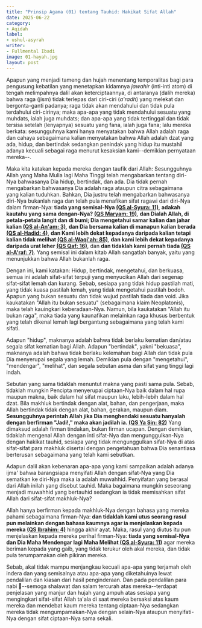 ```yaml
---
title: "Prinsip Agama (01) tentang Tauhid: Hakikat Sifat Allah"
date: 2025-06-22
category:
- Aqidah
label:
- ushul-asyrah
writer:
- Fullmental Ibadi
image: 01-hayah.jpg
layout: post
---
```

Apapun yang menjadi tameng dan hujah menentang temporalitas bagi para pengusung kebatilan yang menetapkan kidamnya *jawahir* (inti-inti atom) di tengah melimpahnya dalil akan keterciptaannya, di antaranya (dalih mereka) bahwa raga (jism) tidak terlepas dari ciri-ciri (*a'radh*) yang melekat dan bergonta-ganti padanya; raga tidak akan mendahului dan tidak pula terdahului ciri-cirinya; maka apa-apa yang tidak mendahului sesuatu yang muhdats, ialah juga muhdats; dan apa-apa yang tidak tertinggal dan tidak tersisa setelah (lenyapnya) sesuatu yang fana, ialah juga fana; lalu mereka berkata: sesungguhnya kami hanya menyatakan bahwa Allah adalah raga dan cahaya sebagaimana kalian menyatakan bahwa Allah adalah dzat yang ada, hidup, dan bertindak sedangkan penindak yang hidup itu mustahil adanya kecuali sebagai raga menurut kesaksian kami--demikian pernyataan mereka--.

Maka kita katakan kepada mereka dengan taufik dari Allah: Sesungguhnya Allah yang Maha Mulia lagi Maha Tinggi telah mengabarkan tentang diri-Nya bahwasanya Dia hidup, bertindak, dan ada. Dia tidak pernah mengabarkan bahwasanya Dia adalah raga ataupun citra sebagaimana yang kalian tuduhkan. Bahkan, Dia justru telah mengabarkan bahwasanya diri-Nya bukanlah raga dan telah pula menafikan sifat ragawi dari diri-Nya dalam firman-Nya: **tiada yang semisal-Nya [(QS al-Syura: 11)](https://quran.com/42/11)**, **adakah kautahu yang sama dengan-Nya? [(QS Maryam: 19)](https://quran.com/19/65)**, **dan Dialah Allah, di petala-petala langit dan di bumi; Dia mengetahui samar kalian dan jahar kalian [(QS al-An'am: 3)](https://quran.com/6/3)**, **dan Dia bersama kalian di manapun kalian berada [(QS al-Hadid: 4)](https://quran.com/57/4)**, **dan Kami lebih dekat kepadanya daripada kalian tetapi kalian tidak melihat [(QS al-Waqi'ah: 85)](https://quran.com/56/85)**, **dan kami lebih dekat kepadanya daripada urat leher [(QS Qaf: 16)](https://quran.com/50/16)**, dan **dan tidaklah kami pernah tiada [(QS al-A'raf: 7)](https://quran.com/7/7)**. Yang semisal ini dalam kitab Allah sangatlah banyak, yaitu yang menunjukkan bahwa Allah bukanlah raga.

Dengan ini, kami katakan: Hidup, bertindak, mengetahui, dan berkuasa, semua ini adalah sifat-sifat terpuji yang menyucikan Allah dari segenap sifat-sifat lemah dan kurang. Sebab, sesiapa yang tidak hidup pastilah mati, yang tidak kuasa pastilah lemah, yang tidak mengetahui pastilah bodoh. Apapun yang bukan sesuatu dan tidak wujud pastilah tiada dan void. Jika kaukatakan "Allah itu bukan sesuatu" (sebagaimana klaim Neoplatonis), maka telah kauingkari keberadaan-Nya. Namun, bila kaukatakan "Allah itu bukan raga", maka tiada yang kaunafikan melainkan raga khusus berbentuk yang telah dikenal lemah lagi bergantung sebagaimana yang telah kami sifati.

Adapun "hidup", maknanya adalah bahwa tidak berlaku kematian dan/atau segala sifat kematian bagi Allah. Adapun "bertindak", yakni "bekuasa", maknanya adalah bahwa tidak berlaku kelemahan bagi Allah dan tidak pula Dia menyerupai segala yang lemah. Demikian pula dengan "mengetahui", "mendengar", "melihat", dan segala sebutan asma dan sifat yang tinggi lagi indah.

Sebutan yang sama tidaklah menuntut makna yang pasti sama pula. Sebab, tidaklah mungkin Pencipta menyerupai ciptaan-Nya baik dalam hal rupa maupun makna, baik dalam hal sifat maupun laku, lebih-lebih dalam hal dzat. Bila makhluk bertindak dengan alat, bahan, dan pengerjaan, maka Allah bertindak tidak dengan alat, bahan, gerakan, maupun diam. **Sesungguhnya perintah Allah jika Dia menghendaki sesuatu hanyalah dengan berfirman "Jadi!," maka akan jadilah ia. [(QS Ya Sin: 82)](https://quran.com/36/82)** Yang dimaksud adalah firman tindakan, bukan firman ucapan. Dengan demikian, tidaklah mengenal Allah dengan inti sifat-Nya dan mengunggulkan-Nya dengan hakikat tauhid, sesiapa yang tidak mengunggulkan sifat-Nya di atas sifat-sifat para makhluk disertai dengan pengetahuan bahwa Dia senantiasa berterusan sebagaimana yang telah kami sebutkan.
  
Adapun dalil akan kebenaran apa-apa yang kami sampaikan adalah adanya ijma' bahwa barangsiapa menyifati Allah dengan sifat-Nya yang Dia sematkan ke diri-Nya maka ia adalah muwahhid. Penyifatan yang berasal dari Allah inilah yang disebut tauhid. Maka bagaimana mungkin seseorang menjadi muwahhid yang bertauhid sedangkan ia tidak memisahkan sifat Allah dari sifat-sifat makhluk-Nya?

Allah hanya berfirman kepada makhluk-Nya dengan bahasa yang mereka pahami sebagaimana firman-Nya: **dan tidaklah kami utus seorang rasul pun melainkan dengan bahasa kaumnya agar ia menjelaskan kepada mereka [(QS Ibrahim: 4)](https://quran.com/14/4)** hingga akhir ayat. Maka, rasul yang diutus itu pun menjelaskan kepada mereka perihal firman-Nya: **tiada yang semisal-Nya dan Dia Maha Mendengar lagi Maha Melihat [(QS al-Syura: 11)](https://quran.com/42/11)** agar mereka beriman kepada yang gaib, yang tidak terukur oleh akal mereka, dan tidak pula terumpamakan oleh pikiran mereka.

Sebab, akal tidak mampu menjangkau kecuali apa-apa yang terjamah oleh indera dan yang semisalnya atau apa-apa yang diketahuinya lewat pendalilan dan kiasan dari hasil penginderaan. Dan pada pendalilan para nabi ﵈--semoga shalawat dan salam tercurah atas mereka--terdapat penjelasan yang manjur dan hujah yang ampuh atas sesiapa yang mengingkari sifat-sifat Allah ta'ala di saat mereka bersaksi atas kaum mereka dan mendebat kaum mereka tentang ciptaan-Nya sedangkan mereka tidak mengumpamakan-Nya dengan selain-Nya ataupun menyifati-Nya dengan sifat ciptaan-Nya sama sekali.